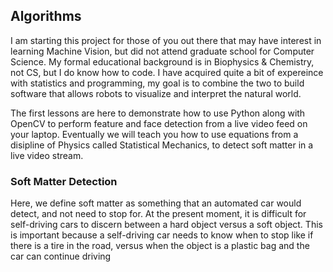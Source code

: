 <h2> Algorithms </h2>

<p>I am starting this project for those of you out there that may have interest in learning Machine Vision, but did not attend graduate school for Computer Science.  My formal educational background is in Biophysics & Chemistry, not CS, but I do know how to code.  I have acquired quite a bit of expereince with statistics and programming,  my goal is to combine the two to build software that allows robots to visualize and interpret the natural world.</p>

<p>The first lessons are here to demonstrate how to use Python along with OpenCV to perform feature and face detection from a live video feed on your laptop. Eventually we will teach you how to use equations from a disipline of Physics called Statistical Mechanics, to detect soft matter in a live video stream.</p>

<h3>Soft Matter Detection</h3>

<p>Here, we define soft matter as something that an automated car would detect, and not need to stop for.  At the present moment, it is difficult for self-driving cars to discern between a hard object versus a soft object. This is important because a self-driving car needs to know when to stop like if there is a tire in the road, versus when the object is a plastic bag and the car can continue driving</p>
